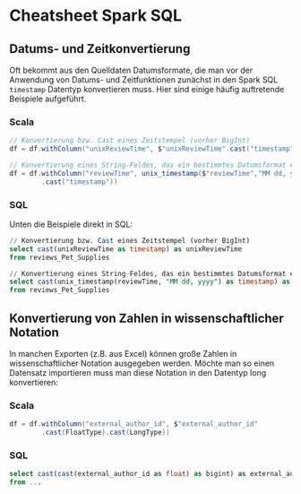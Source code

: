 # Cheatsheet Spark SQL

## Datums- und Zeitkonvertierung

Oft bekommt aus den Quelldaten Datumsformate, die man vor der Anwendung von Datums- und Zeitfunktionen zunächst in den Spark SQL `timestamp` Datentyp konvertieren muss. Hier sind einige häufig auftretende Beispiele aufgeführt.

### Scala

```scala
// Konvertierung bzw. Cast eines Zeitstempel (vorher BigInt)
df = df.withColumn("unixReviewTime", $"unixReviewTime".cast("timestamp"))

// Konvertierung eines String-Feldes, das ein bestimmtes Datumsformat enthält
df = df.withColumn("reviewTime", unix_timestamp($"reviewTime","MM dd, yyyy")
        .cast("timestamp"))
```

### SQL

Unten die Beispiele direkt in SQL:

```sql
// Konvertierung bzw. Cast eines Zeitstempel (vorher BigInt)
select cast(unixReviewTime as timestamp) as unixReviewTime 
from reviews_Pet_Supplies

// Konvertierung eines String-Feldes, das ein bestimmtes Datumsformat enthält
select cast(unix_timestamp(reviewTime, "MM dd, yyyy") as timestamp) as reviewTime
from reviews_Pet_Supplies
```

## Konvertierung von Zahlen in wissenschaftlicher Notation

In manchen Exporten \(z.B. aus Excel\) können große Zahlen in wissenschaftlicher Notation ausgegeben werden. Möchte man so einen Datensatz importieren muss man diese Notation in den Datentyp long konvertieren:

### Scala

```scala
df = df.withColumn("external_author_id", $"external_author_id"
        .cast(FloatType).cast(LongType))
```

### SQL

```sql
select cast(cast(external_author_id as float) as bigint) as external_author_id
from ...
```


